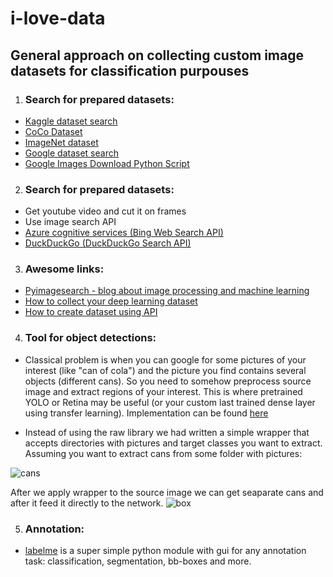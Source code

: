 # i-love-data
## General approach on collecting custom image datasets for classification purpouses

1.  ### Search for prepared datasets:
* [Kaggle dataset search](https://www.kaggle.com/datasets)
* [CoCo Dataset](http://cocodataset.org/#explore)
* [ImageNet dataset](http://www.image-net.org/)
* [Google dataset search](https://toolbox.google.com/datasetsearch)
* [Google Images Download Python Script](https://github.com/hardikvasa/google-images-download)

2.  ### Search for prepared datasets:
* Get youtube video and cut it on frames
* Use image search API 
* [Azure cognitive services (Bing Web Search API)](https://azure.microsoft.com/en-us/services/cognitive-services/bing-web-search-api/)
* [DuckDuckGo (DuckDuckGo Search API)](https://github.com/deepanprabhu/duckduckgo-images-api)

3.  ### Awesome links:
* [Pyimagesearch - blog about image processing and machine learning](https://www.pyimagesearch.com/2017/12/04/how-to-create-a-deep-learning-dataset-using-google-images/)
* [How to collect your deep learning dataset](https://towardsdatascience.com/how-to-collect-your-deep-learning-dataset-2e0eefc0ba24)
* [How to create dataset using API](https://towardsdatascience.com/creating-a-dataset-using-an-api-with-python-dcc1607616d)

4.  ### Tool for object detections:
* Classical problem is when you can google for some pictures of your interest (like "can of cola") and the picture you find contains several objects (different cans). So you need to somehow preprocess source image and extract regions of your interest. This is where pretrained YOLO or Retina may be useful (or your custom last trained dense layer using transfer learning). Implementation can be found [here](https://github.com/OlafenwaMoses/ImageAI/blob/master/imageai/Detection/README.md)

* Instead of using the raw library we had written a simple wrapper that accepts directories with pictures and target classes you want to extract. Assuming you want to extract cans from some folder with pictures:


![cans](https://i.ibb.co/Z2XGmjb/inp-img.jpg)

After we apply wrapper to the source image we can get seaparate cans and after it feed it directly to the network.
![box](https://i.ibb.co/7gqxrV3/0.png)


5. ### Annotation:
* [labelme](https://github.com/wkentaro/labelme) is a super simple python module with gui for any annotation task: classification, segmentation, bb-boxes and more. 
